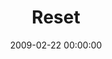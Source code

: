 ---
layout: series
series: "Reset"
permalink: "/reset/"
title: "Reset"
date: 2009-02-22 00:00:00
endDate: 2009-03-29 00:00:00
description: "Let's hit the reset button, or begin for the first time to discover own beliefs about the most influential person in history. Let's unclutter our assumptions of Jesus, go deeper than pop spirituality and push through the stained-glass sound bytes. "
src: "http://s3.amazonaws.com/crossroads-media/images/Reset_90x90.gif"
---